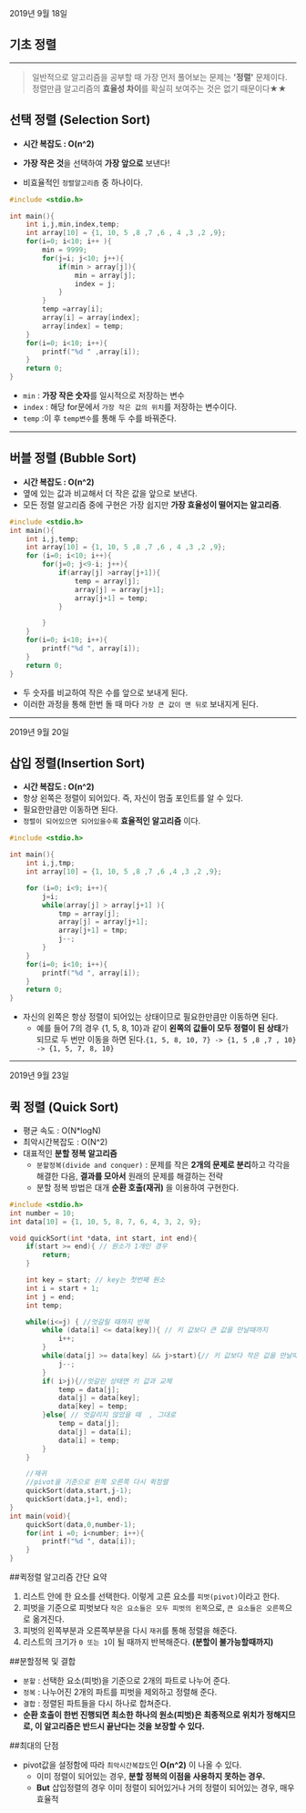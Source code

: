 2019년 9월 18일

기초 정렬
---------

---

> 일반적으로 알고리즘을 공부할 때 가장 먼저 풀어보는 문제는 **'정렬'** 문제이다. 정렬만큼 알고리즘의 **효율성 차이**를 확실히 보여주는 것은 없기 때문이다★★

선택 정렬 (Selection Sort)
--------------------------

-	**시간 복잡도 : O(n^2)**
-	**가장 작은 것**을 선택하여 **가장 앞으로** 보낸다!

-	비효율적인 `정렬알고리즘` 중 하나이다.

```C++
#include <stdio.h>

int main(){
	int i,j,min,index,temp;
	int array[10] = {1, 10, 5 ,8 ,7 ,6 , 4 ,3 ,2 ,9};
	for(i=0; i<10; i++ ){
		min = 9999;
		for(j=i; j<10; j++){
			if(min > array[j]){
				min = array[j];
				index = j;
			}
		}
		temp =array[i];
		array[i] = array[index];
		array[index] = temp;
	}
	for(i=0; i<10; i++){
		printf("%d " ,array[i]);
	}
	return 0;
}
```

-	`min` : **가장 작은 숫자**를 일시적으로 저장하는 변수
-	`index` : 해당 for문에서 `가장 작은 값의 위치`를 저장하는 변수이다.
-	`temp` :이 후 `temp변수`를 통해 두 수를 바꿔준다.

---

버블 정렬 (Bubble Sort)
-----------------------

-	**시간 복잡도 : O(n^2)**
-	옆에 있는 값과 비교해서 더 작은 값을 앞으로 보낸다.
-	모든 정렬 알고리즘 중에 구현은 가장 쉽지만 **가장 효율성이 떨어지는 알고리즘**.

```C++
#include <stdio.h>
int main(){
	int i,j,temp;
	int array[10] = {1, 10, 5 ,8 ,7 ,6 , 4 ,3 ,2 ,9};
	for (i=0; i<10; i++){
		for(j=0; j<9-i; j++){
			if(array[j] >array[j+1]){
				temp = array[j];
				array[j] = array[j+1];
				array[j+1] = temp;
			}

		}
	}
	for(i=0; i<10; i++){
		printf("%d ", array[i]);
	}
	return 0;
}
```

-	두 숫자를 비교하여 작은 수를 앞으로 보내게 된다.
-	이러한 과정을 통해 한번 돌 때 마다 `가장 큰 값이 맨 뒤로` 보내지게 된다.

---

2019년 9월 20일

삽입 정렬(Insertion Sort)
-------------------------

-	**시간 복잡도 : O(n^2)**
-	항상 왼쪽은 정렬이 되어있다. 즉, 자신이 멈출 포인트를 알 수 있다.
-	필요한만큼만 이동하면 된다.
-	`정렬이 되어있으면 되어있을수록` **효율적인 알고리즘** 이다.

```C++
#include <stdio.h>

int main(){
	int i,j,tmp;
	int array[10] = {1, 10, 5 ,8 ,7 ,6 ,4 ,3 ,2 ,9};

	for (i=0; i<9; i++){
		j=i;
		while(array[j] > array[j+1] ){
			tmp = array[j];
			array[j] = array[j+1];
			array[j+1] = tmp;
			j--;
		}
	}
	for(i=0; i<10; i++){
		printf("%d ", array[i]);
	}
	return 0;
}
```

-	자신의 왼쪽은 항상 정렬이 되어있는 상태이므로 필요한만큼만 이동하면 된다.
	-	예를 들어 7의 경우 {1, 5, 8, 10}과 같이 **왼쪽의 값들이 모두 정렬이 된 상태**가 되므로 두 번만 이동을 하면 된다.`{1, 5, 8, 10, 7} -> {1, 5 ,8 ,7 , 10} -> {1, 5, 7, 8, 10}`

---

2019년 9월 23일

퀵 정렬 (Quick Sort)
--------------------

-	평균 속도 : O(N*logN)
-	최악시간복잡도 : O(N^2)
-	대표적인 **분할 정복 알고리즘**
	-	`분할정복(divide and conquer)` : 문제를 작은 **2개의 문제로 분리**하고 각각을 해결한 다음, **결과를 모아서** 원래의 문제를 해결하는 전략
	-	분할 정복 방법은 대개 **순환 호출(재귀)** 을 이용하여 구현한다.

```C++
#include <stdio.h>
int number = 10;
int data[10] = {1, 10, 5, 8, 7, 6, 4, 3, 2, 9};

void quickSort(int *data, int start, int end){
    if(start >= end){ // 원소가 1개인 경우
        return;
    }

    int key = start; // key는 첫번째 원소
    int i = start + 1;
    int j = end;
    int temp;

    while(i<=j) { //엇갈릴 때까지 반복
        while (data[i] <= data[key]){ // 키 값보다 큰 값을 만날때까지
            i++;
        }
        while(data[j] >= data[key] && j>start){// 키 값보다 작은 값을 만날때까지 , 왼쪽에 있는 값이 key값과 교체를 하므로 왼쪽만 체크
            j--;
        }
        if( i>j){//엇갈린 상태면 키 값과 교체
            temp = data[j];
            data[j] = data[key];
            data[key] = temp;
        }else{ // 엇갈리지 않았을 때  , 그대로
            temp = data[j];
            data[j] = data[i];
            data[i] = temp;
        }
    }

    //재귀
    //pivot을 기준으로 왼쪽 오른쪽 다시 퀵정렬
    quickSort(data,start,j-1);
    quickSort(data,j+1, end);
}
int main(void){
    quickSort(data,0,number-1);
    for(int i =0; i<number; i++){
        printf("%d ", data[i]);
    }
}
```

##퀵정렬 알고리즘 간단 요약

1.	리스트 안에 한 요소를 선택한다. 이렇게 고른 요소를 `피벗(pivot)`이라고 한다.
2.	피벗을 기준으로 피벗보다 `작은 요소들은 모두 피벗의 왼쪽`으로, `큰 요소들은 오른쪽`으로 옮겨진다.
3.	피벗의 왼쪽부분과 오른쪽부분을 다시 `재귀`를 통해 정렬을 해준다.
4.	리스트의 크기가 `0 또는 1`이 될 때까지 반복해준다. **(분할이 불가능할때까지)**

##분할정복 및 결합

-	`분할` : 선택한 요소(피벗)을 기준으로 2개의 파트로 나누어 준다.
-	`정복` : 나누어진 2개의 파트를 피벗을 제외하고 정렬해 준다.
-	`결합` : 정렬된 파트들을 다시 하나로 합쳐준다.
-	**순환 호출이 한번 진행되면 최소한 하나의 원소(피벗)은 최종적으로 위치가 정해지므로, 이 알고리즘은 반드시 끝난다는 것을 보장할 수 있다.**

##최대의 단점

-	pivot값을 설정함에 따라 `최악시간복잡도`인 **O(n^2)** 이 나올 수 있다.
	-	이미 정렬이 되어있는 경우, **분할 정복의 이점을 사용하지 못하는 경우.**
	-	**But** 삽입정렬의 경우 이미 정렬이 되어있거나 거의 정렬이 되어있는 경우, 매우 효율적
